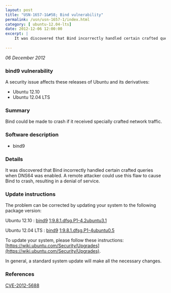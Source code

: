 ```yaml
---
layout: post
title: "USN-1657-1&#58; Bind vulnerability"
permalink: /usn/usn-1657-1/index.html
category: [ ubuntu-12.04-lts]
date: 2012-12-06 12:00:00
excerpt: |
    It was discovered that Bind incorrectly handled certain crafted queries when DNS64 was enabled. A remote attacker could use this flaw to cause Bind to crash, resulting in a denial of service. 
    
--- 
```

 
 

*06 December 2012*

### bind9 vulnerability

A security issue affects these releases of Ubuntu and its derivatives:

* Ubuntu 12.10
* Ubuntu 12.04 LTS

### Summary

Bind could be made to crash if it received specially crafted network traffic.

### Software description

* bind9 

### Details

It was discovered that Bind incorrectly handled certain crafted queries when DNS64 was enabled. A remote attacker could use this flaw to cause Bind to crash, resulting in a denial of service. 

### Update instructions

The problem can be corrected by updating your system to the following package version:

Ubuntu 12.10
 : [bind9](https://launchpad.net/ubuntu/+source/bind9) <span> [1:9.8.1.dfsg.P1-4.2ubuntu3.1](https://launchpad.net/ubuntu/+source/bind9/1:9.8.1.dfsg.P1-4.2ubuntu3.1) </span> 

Ubuntu 12.04 LTS
 : [bind9](https://launchpad.net/ubuntu/+source/bind9) <span> [1:9.8.1.dfsg.P1-4ubuntu0.5](https://launchpad.net/ubuntu/+source/bind9/1:9.8.1.dfsg.P1-4ubuntu0.5) </span> 

To update your system, please follow these instructions: [https://wiki.ubuntu.com/Security/Upgrades](https://wiki.ubuntu.com/Security/Upgrades).

In general, a standard system update will make all the necessary changes. 

### References

 
 [CVE-2012-5688](http://people.ubuntu.com/~ubuntu-security/cve/CVE-2012-5688)
 

